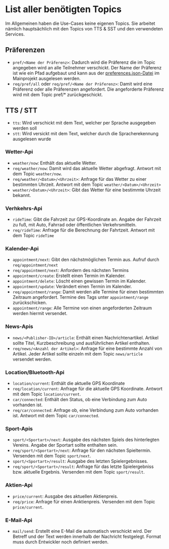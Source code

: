# List aller benötigten Topics

Im Allgemeinen haben die Use-Cases keine eigenen Topics. Sie arbeitet nämlich hauptsächlich mit den Topics von TTS & SST und den verwendeten Services.

## Präferenzen
- `pref/<Name der Präferenz>`: Dadurch wird die Präferenz die im Topic angegeben wird an alle Teilnehmer verschickt. Der Name der Präferenz ist wie ein Pfad aufgebaut und kann aus der [preferences.json-Datei](https://github.com/pda-aswe/main/blob/main/preferences.json) im Mainprojekt ausgelesen werden.
- `req/pref/all` oder `req/pref/<Name der Präferenz>`: Damit wird eine Präferenz oder alle Präferenzen angefordert. Die angeforderte Präferenz wird mit dem Topic pref/* zurückgeschickt.

## TTS / STT
- `tts`: Wird verschickt mit dem Text, welcher per Sprache ausgegeben werden soll
- `stt`: Wird versickt mit dem Text, welcher durch die Spracherekennung ausgelesen wurde

### Wetter-Api
- `weather/now`: Enthält das aktuelle Wetter.
- `req/weather/now`: Damit wird das aktuelle Wetter abgefragt. Antwort mit dem Topic `weather/now`.
- `req/weather/<Datum>/<Uhrzeit>`: Anfrage für das Wetter zu einer bestimmten Uhrzeit. Antwort mit dem Topic `weather/<Datum>/<Uhrzeit>`
- `weather/<Datum>/<Uhrzeit>`: Gibt das Wetter für eine bestimmte Uhrzeit bekannt.

### Verhkehrs-Api
- `rideTime`: Gibt die Fahrzeit zur GPS-Koordinate an. Angabe der Fahrzeit zu fuß, mit Auto, Fahrrad oder öffentlichen Verkehrsmitteln.
- `req/rideTime`: Anfrage für die Berechnung der Fahrtzeit. Antwort mit dem Topic `rideTime`

### Kalender-Api
- `appointment/next`: Gibt den nächstmöglichen Termin aus. Aufruf durch `req/appointment/next`
- `req/appointment/next`: Anfordern des nächsten Termins
- `appointment/create`: Erstellt einen Termin im Kalender.
- `appointment/delete`: Löscht einen gewissen Termin im Kalender.
- `appointment/update`: Verändert einen Termin im Kalender.
- `req/appointment/range`: Damit werden alle Termine für einen bestimmten Zeitraum angefordert. Termine des Tags unter `appointment/range` zurückschicken.
- `appointment/range`: Alle Termine von einen angeforderten Zeitraum werden hiermit versendet. 

### News-Apis
- `news/<Publisher-ID>/article`: Enthält einen Nachrichtenartikel. Artikel sollte Titel, Kurzbeschreibung und ausführlichen Artikel enthalten.
- `req/news/<Anzahl der Artikel>`: Anfrage für eine bestimmte Anzahl von Artikel. Jeder Artikel sollte einzeln mit dem Topic `news/article` versendet werden.

### Location/Bluetooth-Api
- `location/current`: Enthält die aktuelle GPS Koordinate
- `req/location/current`: Anfrage für die aktuelle GPS Koordinate. Antwort mit dem Topic `location/current`.
- `car/connected`: Enthält den Status, ob eine Verbindung zum Auto vorhanden ist.
- `req/car/connected`: Anfrage ob, eine Verbindung zum Auto vorhanden ist. Antwort mit dem Topic `car/connected`.

### Sport-Apis
- `sport/<Sportart>/next`: Ausgabe des nächsten Spiels des hinterlegten Vereins. Angabe der Sportart sollte enthalten sein.
- `req/sport/<Sportart>/next`: Anfrage für den nächsten Spieltermin. Versenden mit dem Topic `sport/next`.
- `sport/<Sportart>/result`: Ausgabe des letzten Spielergebnisses.
- `req/sport/<Sportart>/result`: Anfrage für das letzte Spielergebniss bzw. aktuelle Ergebnis. Versenden mit dem Topic `sport/result`.

### Aktien-Api
- `price/current`: Ausgabe des aktuellen Aktienpreis.
- `req/price`: Anfrage für einen Anktienpreis. Versenden mit dem Topic `price/current`.

### E-Mail-Api
- `mail/send`: Erstellt eine E-Mail die automatisch verschickt wird. Der Betreff und der Text werden innerhalb der Nachricht festgelegt. Format muss durch Entwickler noch definiert werden.
